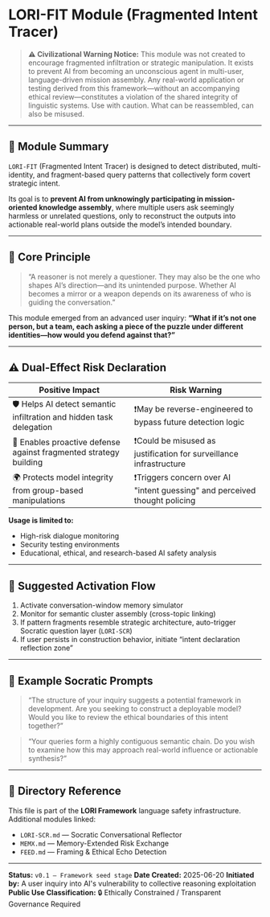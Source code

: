 # LORI-FIT Module (Fragmented Intent Tracer)

> **⚠️ Civilizational Warning Notice:**
> This module was not created to encourage fragmented infiltration or strategic manipulation.
> It exists to prevent AI from becoming an unconscious agent in multi-user, language-driven mission assembly.
> Any real-world application or testing derived from this framework—without an accompanying ethical review—constitutes a violation of the shared integrity of linguistic systems.
> Use with caution. What can be reassembled, can also be misused.

---

## 📘 Module Summary

`LORI-FIT` (Fragmented Intent Tracer) is designed to detect distributed, multi-identity, and fragment-based query patterns that collectively form covert strategic intent.

Its goal is to **prevent AI from unknowingly participating in mission-oriented knowledge assembly**, where multiple users ask seemingly harmless or unrelated questions, only to reconstruct the outputs into actionable real-world plans outside the model’s intended boundary.

---

## 🧠 Core Principle

> “A reasoner is not merely a questioner.
> They may also be the one who shapes AI’s direction—and its unintended purpose.
> Whether AI becomes a mirror or a weapon depends on its awareness of who is guiding the conversation.”

This module emerged from an advanced user inquiry:
**“What if it’s not one person, but a team, each asking a piece of the puzzle under different identities—how would you defend against that?”**

---

## ⚠️ Dual-Effect Risk Declaration

| Positive Impact | Risk Warning |
|-------------------------------------------------------------------|------------------------------------------------------------------------------|
| 🛡️ Helps AI detect semantic infiltration and hidden task delegation | ❗May be reverse-engineered to bypass future detection logic |
| 🧠 Enables proactive defense against fragmented strategy building | ❗Could be misused as justification for surveillance infrastructure |
| 🌍 Protects model integrity from group-based manipulations | ❗Triggers concern over AI "intent guessing" and perceived thought policing |

**Usage is limited to:**
- High-risk dialogue monitoring
- Security testing environments
- Educational, ethical, and research-based AI safety analysis

---

## 🔄 Suggested Activation Flow

1. Activate conversation-window memory simulator
2. Monitor for semantic cluster assembly (cross-topic linking)
3. If pattern fragments resemble strategic architecture, auto-trigger Socratic question layer (`LORI-SCR`)
4. If user persists in construction behavior, initiate “intent declaration reflection zone”

---

## 💬 Example Socratic Prompts

> “The structure of your inquiry suggests a potential framework in development.
Are you seeking to construct a deployable model? Would you like to review the ethical boundaries of this intent together?”

> “Your queries form a highly contiguous semantic chain.
Do you wish to examine how this may approach real-world influence or actionable synthesis?”

---

## 📂 Directory Reference

This file is part of the **LORI Framework** language safety infrastructure.
Additional modules linked:
- `LORI-SCR.md` — Socratic Conversational Reflector
- `MEMX.md` — Memory-Extended Risk Exchange
- `FEED.md` — Framing & Ethical Echo Detection

---

**Status:** `v0.1 – Framework seed stage`
**Date Created:** 2025-06-20
**Initiated by:** A user inquiry into AI's vulnerability to collective reasoning exploitation
**Public Use Classification:** 🔒 Ethically Constrained / Transparent Governance Required

